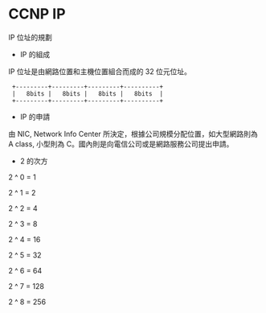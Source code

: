# CCNP IP
IP 位址的規劃

* IP 的組成 

IP 位址是由網路位置和主機位置組合而成的 32 位元位址。


     +---------+---------+---------+----------+
     |   8bits |   8bits |   8bits |   8bits  |
     +---------+---------+---------+----------+
  

* IP 的申請

由 NIC, Network Info Center 所決定，根據公司規模分配位置，如大型網路則為 A class, 小型則為 C。國內則是向電信公司或是網路服務公司提出申請。

* 2 的次方

 2 ^ 0  = 1
 
 2 ^ 1  = 2           
 
 2 ^ 2  = 4
 
 2 ^ 3  = 8
 
 2 ^ 4  = 16
 
 2 ^ 5  = 32
 
 2 ^ 6  = 64
 
 2 ^ 7 = 128
 
 2 ^ 8 = 256
 
 
 
 
